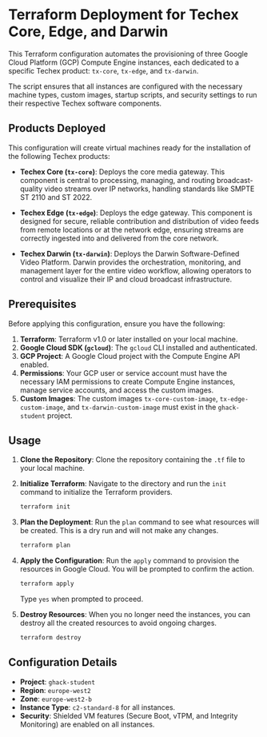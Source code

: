 # Terraform Deployment for Techex Core, Edge, and Darwin

This Terraform configuration automates the provisioning of three Google Cloud Platform (GCP) Compute Engine instances, each dedicated to a specific Techex product: `tx-core`, `tx-edge`, and `tx-darwin`.

The script ensures that all instances are configured with the necessary machine types, custom images, startup scripts, and security settings to run their respective Techex software components.

## Products Deployed

This configuration will create virtual machines ready for the installation of the following Techex products:

* **Techex Core (`tx-core`)**: Deploys the core media gateway. This component is central to processing, managing, and routing broadcast-quality video streams over IP networks, handling standards like SMPTE ST 2110 and ST 2022.

* **Techex Edge (`tx-edge`)**: Deploys the edge gateway. This component is designed for secure, reliable contribution and distribution of video feeds from remote locations or at the network edge, ensuring streams are correctly ingested into and delivered from the core network.

* **Techex Darwin (`tx-darwin`)**: Deploys the Darwin Software-Defined Video Platform. Darwin provides the orchestration, monitoring, and management layer for the entire video workflow, allowing operators to control and visualize their IP and cloud broadcast infrastructure.

## Prerequisites

Before applying this configuration, ensure you have the following:

1.  **Terraform**: Terraform v1.0 or later installed on your local machine.
2.  **Google Cloud SDK (`gcloud`)**: The `gcloud` CLI installed and authenticated.
3.  **GCP Project**: A Google Cloud project with the Compute Engine API enabled.
4.  **Permissions**: Your GCP user or service account must have the necessary IAM permissions to create Compute Engine instances, manage service accounts, and access the custom images.
5.  **Custom Images**: The custom images `tx-core-custom-image`, `tx-edge-custom-image`, and `tx-darwin-custom-image` must exist in the `ghack-student` project.

## Usage

1.  **Clone the Repository**:
    Clone the repository containing the `.tf` file to your local machine.

2.  **Initialize Terraform**:
    Navigate to the directory and run the `init` command to initialize the Terraform providers.
    ```bash
    terraform init
    ```

3.  **Plan the Deployment**:
    Run the `plan` command to see what resources will be created. This is a dry run and will not make any changes.
    ```bash
    terraform plan
    ```

4.  **Apply the Configuration**:
    Run the `apply` command to provision the resources in Google Cloud. You will be prompted to confirm the action.
    ```bash
    terraform apply
    ```
    Type `yes` when prompted to proceed.

5.  **Destroy Resources**:
    When you no longer need the instances, you can destroy all the created resources to avoid ongoing charges.
    ```bash
    terraform destroy
    ```

## Configuration Details

* **Project**: `ghack-student`
* **Region**: `europe-west2`
* **Zone**: `europe-west2-b`
* **Instance Type**: `c2-standard-8` for all instances.
* **Security**: Shielded VM features (Secure Boot, vTPM, and Integrity Monitoring) are enabled on all instances.
